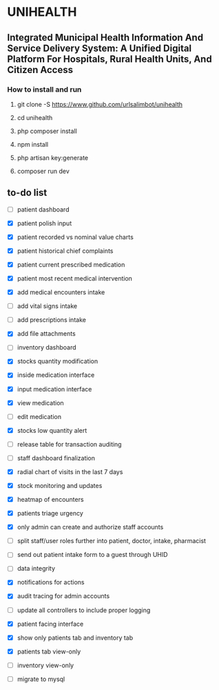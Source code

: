 # UNIHEALTH

## Integrated Municipal Health Information And Service Delivery System: A Unified Digital Platform For Hospitals, Rural Health Units, And Citizen Access

### How to install and run

1. git clone -S https://www.github.com/urlsalimbot/unihealth

2. cd unihealth

3. php composer install
4. npm install

5. php artisan key:generate

6. composer run dev

## to-do list

- [ ] patient dashboard
- [x] patient polish input
- [x] patient recorded vs nominal value charts
- [x] patient historical chief complaints
- [x] patient current prescribed medication
- [x] patient most recent medical intervention

- [x] add medical encounters intake
- [ ] add vital signs intake
- [ ] add prescriptions intake
- [x] add file attachments

- [ ] inventory dashboard
- [x] stocks quantity modification
- [x] inside medication interface
- [x] input medication interface
- [x] view medication
- [ ] edit medication
- [x] stocks low quantity alert
- [ ] release table for transaction auditing

- [ ] staff dashboard finalization
- [x] radial chart of visits in the last 7 days
- [x] stock monitoring and updates
- [x] heatmap of encounters
- [x] patients triage urgency

- [x] only admin can create and authorize staff accounts

- [ ] split staff/user roles further into patient, doctor, intake, pharmacist
- [ ] send out patient intake form to a guest through UHID 

- [ ] data integrity
- [x] notifications for actions
- [x] audit tracing for admin accounts
- [ ] update all controllers to include proper logging

- [x] patient facing interface
- [x] show only patients tab and inventory tab
- [x] patients tab view-only
- [ ] inventory view-only

- [ ] migrate to mysql
